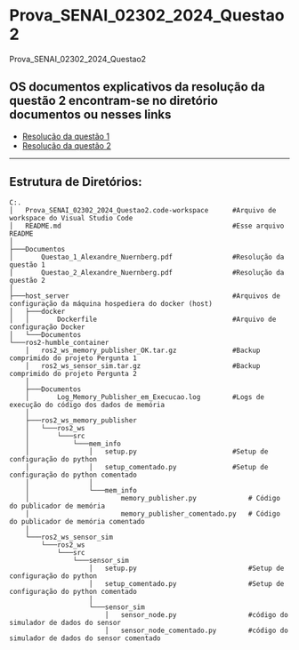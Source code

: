 # Prova_SENAI_02302_2024_Questao2
Prova_SENAI_02302_2024_Questao2

## OS documentos explicativos da resolução da questão 2 encontram-se no diretório documentos ou nesses links
* [Resolução da questão 1](https://github.com/alexandreberg/Prova_SENAI_02302_2024_Questao2/blob/main/Documentos/Questao_1_Alexandre_Nuernberg.pdf)  
* [Resolução da questão 2](https://github.com/alexandreberg/Prova_SENAI_02302_2024_Questao2/blob/main/Documentos/Questao_2_Alexandre_Nuernberg.pdf)  

***
## Estrutura de Diretórios:  
```
C:.
│   Prova_SENAI_02302_2024_Questao2.code-workspace      #Arquivo de workspace do Visual Studio Code 
│   README.md                                           #Esse arquivo README
│
├───Documentos
│       Questao_1_Alexandre_Nuernberg.pdf               #Resolução da questão 1
│       Questao_2_Alexandre_Nuernberg.pdf               #Resolução da questão 2
│
├───host_server                                         #Arquivos de configuração da máquina hospediera do docker (host)
│   ├───docker
│   │       Dockerfile                                  #Arquivo de configuração Docker
│   └───Documentos
└───ros2-humble_container
    │   ros2_ws_memory_publisher_OK.tar.gz              #Backup comprimido do projeto Pergunta 1 
    │   ros2_ws_sensor_sim.tar.gz                       #Backup comprimido do projeto Pergunta 2
    │
    ├───Documentos
    │       Log_Memory_Publisher_em_Execucao.log        #Logs de execução do código dos dados de memória
    │
    ├───ros2_ws_memory_publisher
    │   └───ros2_ws
    │       └───src
    │           └───mem_info
    │               │   setup.py                        #Setup de configuração do python
    │               │   setup_comentado.py              #Setup de configuração do python comentado
    │               │
    │               └───mem_info
    │                       memory_publisher.py             # Código do publicador de memória
    │                       memory_publisher_comentado.py   # Código do publicador de memória comentado
    │
    └───ros2_ws_sensor_sim
        └───ros2_ws
            └───src
                └───sensor_sim
                    │   setup.py                            #Setup de configuração do python
                    │   setup_comentado.py                  #Setup de configuração do python comentado
                    │
                    └───sensor_sim
                        │   sensor_node.py                  #código do simulador de dados do sensor
                        │   sensor_node_comentado.py        #código do simulador de dados do sensor comentado
```
